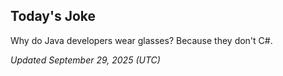 ## Today's Joke
Why do Java developers wear glasses? Because they don't C#.

*Updated September 29, 2025 (UTC)*
